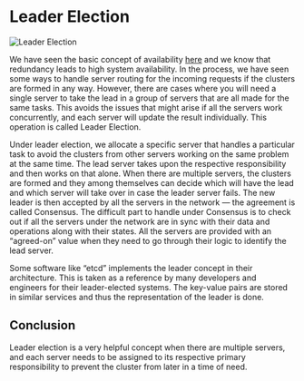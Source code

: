 # Leader Election

![Leader Election](https://miro.medium.com/max/1100/1*c0ZAlvdKLCvqiYbWveGrcQ.jpeg)

We have seen the basic concept of availability [here](https://github.com/aygarp-modsiw/Portfolio/tree/master/System%20Design%20Concepts/System%20Availability) and we know that redundancy leads to high system availability. In the process, we have seen some ways to handle server routing for the incoming requests if the clusters are formed in any way. However, there are cases where you will need a single server to take the lead in a group of servers that are all made for the same tasks. This avoids the issues that might arise if all the servers work concurrently, and each server will update the result individually. This operation is called Leader Election.

Under leader election, we allocate a specific server that handles a particular task to avoid the clusters from other servers working on the same problem at the same time. The lead server takes upon the respective responsibility and then works on that alone. When there are multiple servers, the clusters are formed and they among themselves can decide which will have the lead and which server will take over in case the leader server fails. The new leader is then accepted by all the servers in the network — the agreement is called Consensus. The difficult part to handle under Consensus is to check out if all the servers under the network are in sync with their data and operations along with their states. All the servers are provided with an “agreed-on” value when they need to go through their logic to identify the lead server.

Some software like “etcd” implements the leader concept in their architecture. This is taken as a reference by many developers and engineers for their leader-elected systems. The key-value pairs are stored in similar services and thus the representation of the leader is done.

## Conclusion

Leader election is a very helpful concept when there are multiple servers, and each server needs to be assigned to its respective primary responsibility to prevent the cluster from later in a time of need.